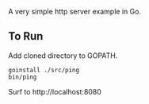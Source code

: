 A very simple http server example in Go.

To Run
------

Add cloned directory to GOPATH.

    goinstall ./src/ping
    bin/ping
    
Surf to http://localhost:8080
